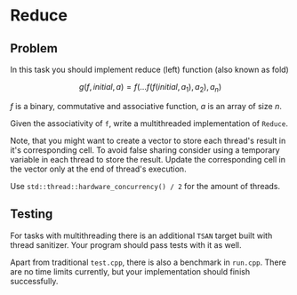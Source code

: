 # Reduce

## Problem

In this task you should implement reduce (left) function (also known as fold)
```math
g(f, initial, a) = f(... f(f(initial, a_1), a_2), a_n)
```

$`f`$ is a binary, commutative and associative function, $`a`$ is an array of size $`n`$.

Given the associativity of `f`, write a multithreaded implementation of `Reduce`.

Note, that you might want to create a vector to store each thread's result in it's corresponding cell. To avoid false sharing consider using a temporary variable in each thread to store the result. Update the corresponding cell in the vector only at the end of thread's execution.

Use `std::thread::hardware_concurrency() / 2` for the amount of threads.

## Testing

For tasks with multithreading there is an additional `TSAN` target built with thread sanitizer. Your program should pass tests with it as well.

Apart from traditional `test.cpp`, there is also a benchmark in `run.cpp`. There are no time limits currently, but your implementation should finish successfully.
